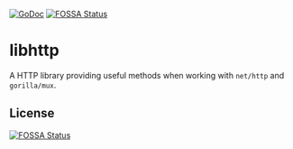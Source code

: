 [![GoDoc](https://godoc.org/github.com/portainer/libhttp?status.svg)](https://godoc.org/github.com/portainer/libhttp)
[![FOSSA Status](https://app.fossa.com/api/projects/git%2Bgithub.com%2Fportainer%2Flibhttp.svg?type=shield)](https://app.fossa.com/projects/git%2Bgithub.com%2Fportainer%2Flibhttp?ref=badge_shield)

# libhttp

A HTTP library providing useful methods when working with `net/http` and `gorilla/mux`.


## License
[![FOSSA Status](https://app.fossa.com/api/projects/git%2Bgithub.com%2Fportainer%2Flibhttp.svg?type=large)](https://app.fossa.com/projects/git%2Bgithub.com%2Fportainer%2Flibhttp?ref=badge_large)